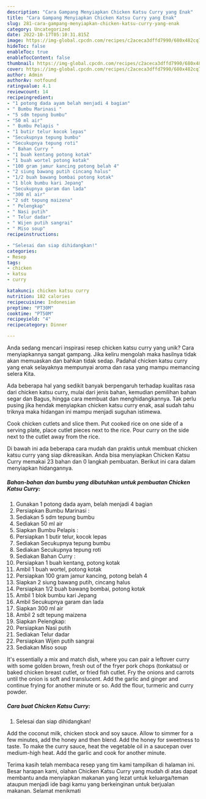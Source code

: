```yaml
---
description: "Cara Gampang Menyiapkan Chicken Katsu Curry yang Enak"
title: "Cara Gampang Menyiapkan Chicken Katsu Curry yang Enak"
slug: 281-cara-gampang-menyiapkan-chicken-katsu-curry-yang-enak
category: Uncategorized
date: 2022-10-17T05:10:31.815Z
image: https://img-global.cpcdn.com/recipes/c2aceca3dffd7990/680x482cq70/chicken-katsu-curry-foto-resep-utama.jpg
hideToc: false
enableToc: true
enableTocContent: false
thumbnail: https://img-global.cpcdn.com/recipes/c2aceca3dffd7990/680x482cq70/chicken-katsu-curry-foto-resep-utama.jpg
cover: https://img-global.cpcdn.com/recipes/c2aceca3dffd7990/680x482cq70/chicken-katsu-curry-foto-resep-utama.jpg
author: Admin
authorAv: notfound
ratingvalue: 4.1
reviewcount: 14
recipeingredient:
- "1 potong dada ayam belah menjadi 4 bagian"
- " Bumbu Marinasi "
- "5 sdm tepung bumbu"
- "50 ml air"
- " Bumbu Pelapis "
- "1 butir telur kocok lepas"
- "Secukupnya tepung bumbu"
- "Secukupnya tepung roti"
- " Bahan Curry "
- "1 buah kentang potong kotak"
- "1 buah wortel potong kotak"
- "100 gram jamur kancing potong belah 4"
- "2 siung bawang putih cincang halus"
- "1/2 buah bawang bombai potong kotak"
- "1 blok bumbu kari Jepang"
- "Secukupnya garam dan lada"
- "300 ml air"
- "2 sdt tepung maizena"
- " Pelengkap"
- " Nasi putih"
- " Telur dadar"
- " Wijen putih sangrai"
- " Miso soup"
recipeinstructions:

- "Selesai dan siap dihidangkan!"
categories:
- Resep
tags:
- chicken
- katsu
- curry

katakunci: chicken katsu curry 
nutrition: 182 calories
recipecuisine: Indonesian
preptime: "PT30M"
cooktime: "PT50M"
recipeyield: "4"
recipecategory: Dinner

---
```





Anda sedang mencari inspirasi resep chicken katsu curry yang unik? Cara menyiapkannya sangat gampang. Jika keliru mengolah maka hasilnya tidak akan memuaskan dan bahkan tidak sedap. Padahal chicken katsu curry yang enak selayaknya mempunyai aroma dan rasa yang mampu memancing selera Kita.





Ada beberapa hal yang sedikit banyak berpengaruh terhadap kualitas rasa dari chicken katsu curry, mulai dari jenis bahan, kemudian pemilihan bahan segar dan Bagus, hingga cara membuat dan menghidangkannya. Tak perlu pusing jika hendak menyiapkan chicken katsu curry enak,      asal sudah tahu triknya maka hidangan ini mampu menjadi suguhan istimewa.














Cook chicken cutlets and slice them. Put cooked rice on one side of a serving plate, place cutlet pieces next to the rice. Pour curry on the side next to the cutlet away from the rice.






Di bawah ini ada beberapa cara mudah dan praktis untuk membuat chicken katsu curry yang siap dikreasikan. Anda bisa menyiapkan Chicken Katsu Curry memakai 23 bahan dan 0 langkah pembuatan. Berikut ini cara dalam menyiapkan hidangannya.

<!--inarticleads1-->

##### Bahan-bahan dan bumbu yang dibutuhkan untuk pembuatan Chicken Katsu Curry:

1. Gunakan 1 potong dada ayam, belah menjadi 4 bagian
1. Persiapkan  Bumbu Marinasi :
1. Sediakan 5 sdm tepung bumbu
1. Sediakan 50 ml air
1. Siapkan  Bumbu Pelapis :
1. Persiapkan 1 butir telur, kocok lepas
1. Sediakan Secukupnya tepung bumbu
1. Sediakan Secukupnya tepung roti
1. Sediakan  Bahan Curry :
1. Persiapkan 1 buah kentang, potong kotak
1. Ambil 1 buah wortel, potong kotak
1. Persiapkan 100 gram jamur kancing, potong belah 4
1. Siapkan 2 siung bawang putih, cincang halus
1. Persiapkan 1/2 buah bawang bombai, potong kotak
1. Ambil 1 blok bumbu kari Jepang
1. Ambil Secukupnya garam dan lada
1. Siapkan 300 ml air
1. Ambil 2 sdt tepung maizena
1. Siapkan  Pelengkap:
1. Persiapkan  Nasi putih
1. Sediakan  Telur dadar
1. Persiapkan  Wijen putih sangrai
1. Sediakan  Miso soup


It&#39;s essentially a mix and match dish, where you can pair a leftover curry with some golden brown, fresh out of the fryer pork chops (tonkatsu) or baked chicken breast cutlet, or fried fish cutlet. Fry the onions and carrots until the onion is soft and translucent. Add the garlic and ginger and continue frying for another minute or so. Add the flour, turmeric and curry powder. 

<!--inarticleads2-->

##### Cara buat Chicken Katsu Curry:


1. Selesai dan siap dihidangkan!

Add the coconut milk, chicken stock and soy sauce. Allow to simmer for a few minutes, add the honey and then blend. Add the honey for sweetness to taste. To make the curry sauce, heat the vegetable oil in a saucepan over medium-high heat. Add the garlic and cook for another minute. 

Terima kasih telah membaca resep yang tim kami tampilkan di halaman ini. Besar harapan kami, olahan Chicken Katsu Curry yang mudah di atas dapat membantu anda menyiapkan makanan yang lezat untuk keluarga/teman ataupun menjadi ide bagi kamu yang berkeinginan untuk berjualan makanan. Selamat menikmati
